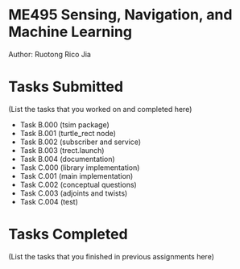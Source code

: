 # ME495 Sensing, Navigation, and Machine Learning
Author: Ruotong Rico Jia
# Tasks Submitted
(List the tasks that you worked on and completed here)
- Task B.000 (tsim package)
- Task B.001 (turtle_rect node)
- Task B.002 (subscriber and service)
- Task B.003 (trect.launch)
- Task B.004 (documentation)
- Task C.000 (library implementation)
- Task C.001 (main implementation)
- Task C.002 (conceptual questions)
- Task C.003 (adjoints and twists)
- Task C.004 (test)
# Tasks Completed
(List the tasks that you finished in previous assignments here)

